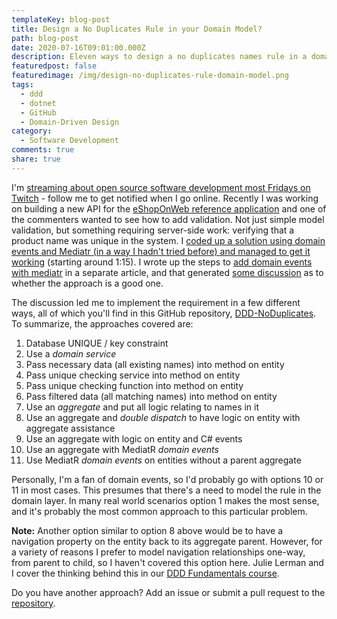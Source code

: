 ```yaml
---
templateKey: blog-post
title: Design a No Duplicates Rule in your Domain Model?
path: blog-post
date: 2020-07-16T09:01:00.000Z
description: Eleven ways to design a no duplicates names rule in a domain model following domain-driven design (DDD).
featuredpost: false
featuredimage: /img/design-no-duplicates-rule-domain-model.png
tags:
  - ddd
  - dotnet
  - GitHub
  - Domain-Driven Design
category:
  - Software Development
comments: true
share: true
---
```


I'm [streaming about open source software development most Fridays on Twitch](https://twitch.tv/ardalis) - follow me to get notified when I go online. Recently I was working on building a new API for the [eShopOnWeb reference application](https://github.com/dotnet-architecture/eShopOnWeb) and one of the commenters wanted to see how to add validation. Not just simple model validation, but something requiring server-side work: verifying that a product name was unique in the system. I [coded up a solution using domain events and Mediatr (in a way I hadn't tried before) and managed to get it working](https://www.youtube.com/watch?v=x-UXUGVLMj8) (starting around 1:15). I wrote up the steps to [add domain events with mediatr](https://ardalis.com/immediate-domain-event-salvation-with-mediatr/) in a separate article, and that generated [some discussion](https://twitter.com/kamgrzybek/status/1280868055627763713) as to whether the approach is a good one.

The discussion led me to implement the requirement in a few different ways, all of which you'll find in this GitHub repository, [DDD-NoDuplicates](https://github.com/ardalis/DDD-NoDuplicates). To summarize, the approaches covered are:

1. Database UNIQUE / key constraint
2. Use a *domain service*
3. Pass necessary data (all existing names) into method on entity
4. Pass unique checking service into method on entity
5. Pass unique checking function into method on entity
6. Pass filtered data (all matching names) into method on entity
7. Use an *aggregate* and put all logic relating to names in it
8. Use an aggregate and *double dispatch* to have logic on entity with aggregate assistance
9. Use an aggregate with logic on entity and C# events
10. Use an aggregate with MediatR *domain events*
11. Use MediatR *domain events* on entities without a parent aggregate

Personally, I'm a fan of domain events, so I'd probably go with options 10 or 11 in most cases. This presumes that there's a need to model the rule in the domain layer. In many real world scenarios option 1 makes the most sense, and it's probably the most common approach to this particular problem.

**Note:** Another option similar to option 8 above would be to have a navigation property on the entity back to its aggregate parent. However, for a variety of reasons I prefer to model navigation relationships one-way, from parent to child, so I haven't covered this option here. Julie Lerman and I cover the thinking behind this in our [DDD Fundamentals course](https://www.pluralsight.com/courses/domain-driven-design-fundamentals).

Do you have another approach? Add an issue or submit a pull request to the [repository](https://github.com/ardalis/DDD-NoDuplicates).
